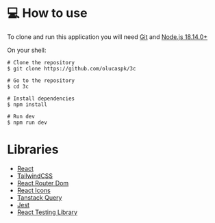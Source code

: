 # 💻 How to use

To clone and run this application you will need [Git](https://git-scm.com/) and [Node.js 18.14.0+](https://nodejs.org/en/)

On your shell:

```
# Clone the repository
$ git clone https://github.com/olucaspk/3c

# Go to the repository
$ cd 3c

# Install dependencies
$ npm install

# Run dev
$ npm run dev
```

# Libraries

- [React](https://reactjs.org/)
- [TailwindCSS](https://tailwindcss.com/)
- [React Router Dom](https://reactrouter.com/web/guides/quick-start)
- [React Icons](https://react-icons.github.io/react-icons/)
- [Tanstack Query](https://react-query.tanstack.com/)
- [Jest](https://jestjs.io/)
- [React Testing Library](https://testing-library.com/docs/react-testing-library/intro/)
